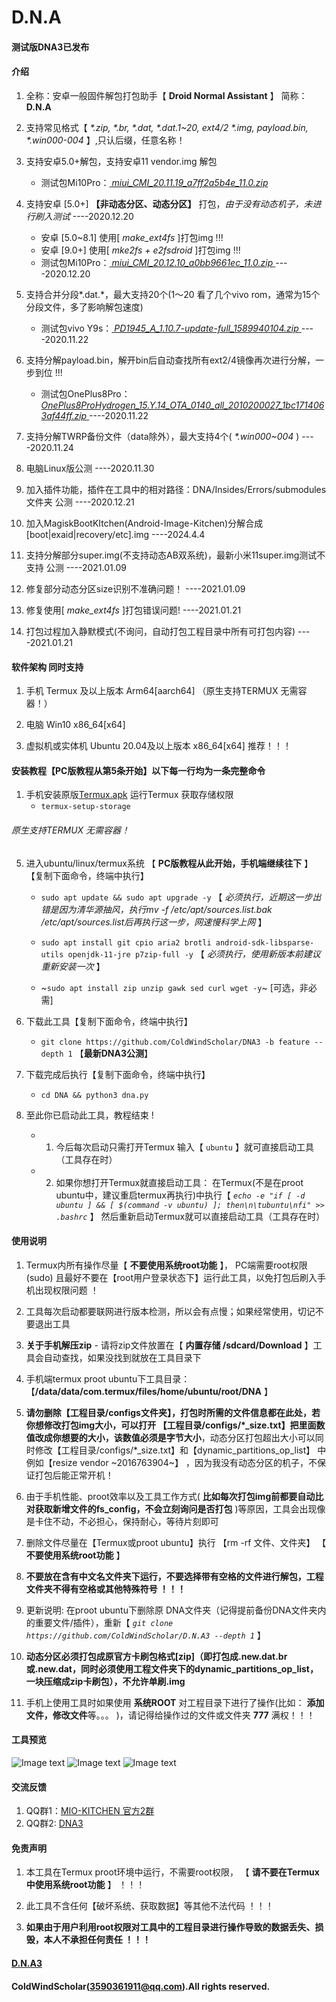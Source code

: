 #  **D.N.A** 

####  **测试版DNA3已发布**
####  **介绍** 

1.  全称：安卓一般固件解包打包助手【 **Droid Normal Assistant** 】 简称： **D.N.A**

2.  支持常见格式【 _*.zip, *.br, *.dat, *.dat.1~20, ext4/2 *.img, payload.bin, *.win000-004_ 】,只认后缀，任意名称！

3.  支持安卓5.0+解包，支持安卓11 vendor.img 解包
    - 测试包Mi10Pro：[ _miui_CMI_20.11.19_a7ff2a5b4e_11.0.zip_ ](https://hugeota.d.miui.com/20.11.19/miui_CMI_20.11.19_a7ff2a5b4e_11.0.zip)

4.  支持安卓 [5.0+]  **【非动态分区、动态分区】** 打包，_由于没有动态机子，未进行刷入测试_    ----2020.12.20
    - 安卓 [5.0~8.1] 使用[ _make_ext4fs_ ]打包img !!!
    - 安卓 [9.0+] 使用[ _mke2fs + e2fsdroid_ ]打包img !!!
    - 测试包Mi10Pro：[ _miui_CMI_20.12.10_a0bb9661ec_11.0.zip_ ](https://hugeota.d.miui.com/20.12.10/miui_CMI_20.12.10_a0bb9661ec_11.0.zip)   ----2020.12.20

5.  支持合并分段*.dat.*，最大支持20个(1～20 看了几个vivo rom，通常为15个分段文件，多了影响解包速度)
    - 测试包vivo Y9s：[ _PD1945_A_1.10.7-update-full_1589940104.zip_ ](http://sysupwrdl.vivo.com.cn/upgrade/official/officialFiles/PD1945_A_1.10.7-update-full_1589940104.zip)   ----2020.11.22

6.  支持分解payload.bin，解开bin后自动查找所有ext2/4镜像再次进行分解，一步到位 !!!
    - 测试包OnePlus8Pro：[ _OnePlus8ProHydrogen_15.Y.14_OTA_0140_all_2010200027_1bc1714063af44ff.zip_ ](https://download.h2os.com/OnePlus8Pro/OBT/OnePlus8ProHydrogen_15.Y.14_OTA_0140_all_2010200027_1bc1714063af44ff.zip)   ----2020.11.22

7.  支持分解TWRP备份文件（data除外），最大支持4个( _*.win000~004_ )   ----2020.11.24

8.  电脑Linux版公测      ----2020.11.30

9.  加入插件功能，插件在工具中的相对路径：DNA/Insides/Errors/submodules文件夹   公测      ----2020.12.21

10.  加入MagiskBootKItchen(Android-Image-Kitchen)分解合成[boot|exaid|recovery/etc].img    ----2024.4.4

11.  支持分解部分super.img(不支持动态AB双系统)，最新小米11super.img测试不支持    公测      ----2021.01.09

12.  修复部分动态分区size识别不准确问题！      ----2021.01.09

13.  修复使用[ _make_ext4fs_ ]打包错误问题!      ----2021.01.21

14.  打包过程加入静默模式(不询问，自动打包工程目录中所有可打包内容)      ----2021.01.21


####  **软件架构  同时支持** 

1. 手机 Termux 及以上版本 Arm64[aarch64] （原生支持TERMUX 无需容器！）

2. 电脑 Win10  x86_64[x64]  

3. 虚拟机或实体机 Ubuntu 20.04及以上版本 x86_64[x64]  推荐！！！


####  **安装教程【PC版教程从第5条开始】以下每一行均为一条完整命令** 


1.  手机安装原版[Termux.apk](https://search.f-droid.org/?q=termux&lang=zh_Hans)  运行Termux 获取存储权限
    - `termux-setup-storage`

###### 原生支持TERMUX 无需容器！

5.  进入ubuntu/linux/termux系统   【 **PC版教程从此开始，手机端继续往下** 】    【复制下面命令，终端中执行】
    - `sudo apt update && sudo apt upgrade -y`        【 _必须执行，近期这一步出错是因为清华源抽风，执行mv -f /etc/apt/sources.list.bak /etc/apt/sources.list后再执行这一步，网速慢科学上网_ 】
    - `sudo apt install git cpio aria2 brotli android-sdk-libsparse-utils openjdk-11-jre p7zip-full -y`     【 _必须执行，使用新版本前建议重新安装一次_ 】

    - ~`sudo apt install zip unzip gawk sed curl wget -y`~        [可选，非必需]

6.  下载此工具【复制下面命令，终端中执行】
    - `git clone https://github.com/ColdWindScholar/DNA3 -b feature --depth 1`    【**最新DNA3公测**】

7.  下载完成后执行【复制下面命令，终端中执行】
    - `cd DNA && python3 dna.py`

8.  至此你已启动此工具，教程结束 !
    - 1.  今后每次启动只需打开Termux 输入【 `ubuntu` 】就可直接启动工具（工具存在时）
    - 2.  如果你想打开Termux就直接启动工具： 在Termux(不是在proot ubuntu中，建议重启termux再执行)中执行【  _`echo -e "if [ -d ubuntu ] && [ $(command -v ubuntu) ]; then\n\tubuntu\nfi" >> .bashrc`_  】
           然后重新启动Termux就可以直接启动工具（工具存在时）


####  **使用说明** 

1.  Termux内所有操作尽量【 **不要使用系统root功能** 】， PC端需要root权限(sudo) 且最好不要在【root用户登录状态下】运行此工具，以免打包后刷入手机出现权限问题 ！

2.  工具每次启动都要联网进行版本检测，所以会有点慢；如果经常使用，切记不要退出工具

3.   **关于手机解压zip** 
    - 请将zip文件放置在【 **内置存储 /sdcard/Download** 】工具会自动查找，如果没找到就放在工具目录下

4.  手机端termux proot ubuntu下工具目录： 【**/data/data/com.termux/files/home/ubuntu/root/DNA** 】

5.  **请勿删除【工程目录/configs文件夹】，打包时所需的文件信息都在此处，若你想修改打包img大小，可以打开 【工程目录/configs/*_size.txt】把里面数值改成你想要的大小，该数值必须是字节大小**，动态分区打包超出大小可以同时修改【工程目录/configs/*_size.txt】和【dynamic_partitions_op_list】 中例如【resize vendor ~2016763904~】 ，因为我没有动态分区的机子，不保证打包后能正常开机！

6.  由于手机性能、proot效率以及工具工作方式( **比如每次打包img前都要自动比对获取新增文件的fs_config，不会立刻询问是否打包** )等原因，工具会出现像是卡住不动，不必担心，保持耐心，等待片刻即可

7.  删除文件尽量在【Termux或proot ubuntu】执行 【rm -rf 文件、文件夹】 【 **不要使用系统root功能** 】

8.   **不要放在含有中文名文件夹下运行，不要选择带有空格的文件进行解包，工程文件夹不得有空格或其他特殊符号 ！！！** 

9.  更新说明: 在proot ubuntu下删除原 DNA文件夹（记得提前备份DNA文件夹内的重要文件/插件），重新【 _`git clone https://github.com/ColdWindScholar/D.N.A3 --depth 1`_  】

10.   **动态分区必须打包成原官方卡刷包格式[zip]（即打包成.new.dat.br或.new.dat，同时必须使用工程文件夹下的dynamic_partitions_op_list，一块压缩成zip卡刷包），不允许单刷.img** 

11.  手机上使用工具时如果使用 **系统ROOT** 对工程目录下进行了操作(比如： **添加文件，修改文件**等。。。 )，请记得给操作过的文件或文件夹  **777**  满权！！！

####  **工具预览**

![Image text](https://gitee.com/wenrou2554/dna_gitee/raw/master/views/2_view_x86_64.png)
![Image text](https://gitee.com/wenrou2554/dna_gitee/raw/master/views/3_view_x86_64.png)
![Image text](https://gitee.com/wenrou2554/dna_gitee/raw/master/views/4_view_x86_64.png)


####  **交流反馈** 

1.  QQ群1：[MIO-KITCHEN 官方2群](https://qm.qq.com/q/1UFWpnuiIY)
2.  QQ群2: [DNA3](https://qm.qq.com/q/VE8gFAXZaq)

####  **免责声明** 

1.  本工具在Termux proot环境中运行，不需要root权限， 【 **请不要在Termux中使用系统root功能** 】 ！！！

2.  此工具不含任何【破坏系统、获取数据】等其他不法代码 ！！！

3.   **如果由于用户利用root权限对工具中的工程目录进行操作导致的数据丢失、损毁，本人不承担任何责任 ！！！**

####  [D.N.A3](https://github.com/ColdWindScholar/D.N.A3) 
#### ColdWindScholar(3590361911@qq.com).All rights reserved.